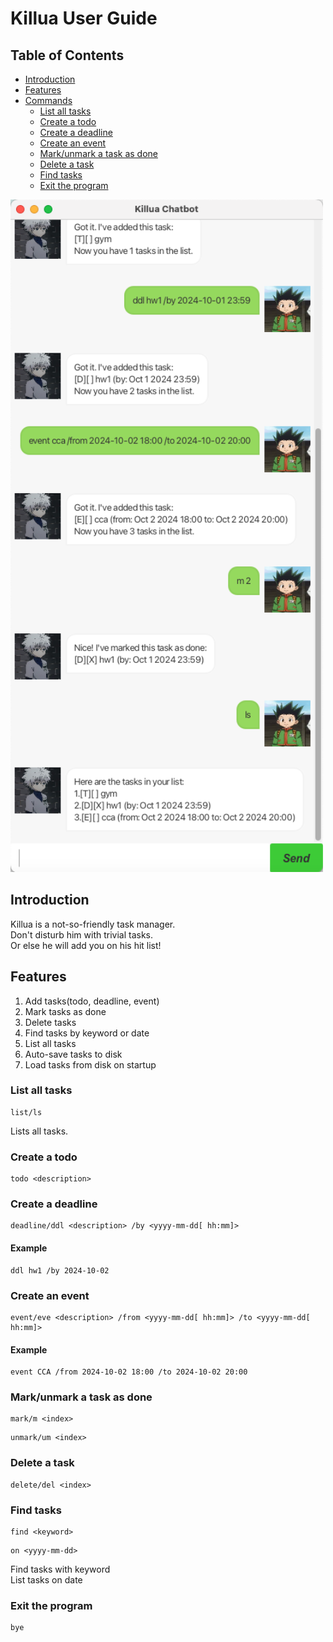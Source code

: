 # Killua User Guide

## Table of Contents
- [Introduction](#introduction)
- [Features](#features)
- [Commands](#commands)
    - [List all tasks](#list-all-tasks)
    - [Create a todo](#create-a-todo)
    - [Create a deadline](#create-a-deadline)
    - [Create an event](#create-an-event)
    - [Mark/unmark a task as done](#markunmark-a-task-as-done)
    - [Delete a task](#delete-a-task)
    - [Find tasks](#find-tasks)
    - [Exit the program](#exit-the-program)

<img src="Ui.png" alt="Product Screenshot" width="500">

## Introduction
Killua is a not-so-friendly task manager.\
Don't disturb him with trivial tasks.\
Or else he will add you on his hit list!

## Features
1. Add tasks(todo, deadline, event)
2. Mark tasks as done
3. Delete tasks
4. Find tasks by keyword or date
5. List all tasks
6. Auto-save tasks to disk
7. Load tasks from disk on startup

### List all tasks
```
list/ls
```
Lists all tasks.

### Create a todo
```
todo <description>
```

### Create a deadline
```
deadline/ddl <description> /by <yyyy-mm-dd[ hh:mm]>
```
#### Example
```
ddl hw1 /by 2024-10-02
```

### Create an event
```
event/eve <description> /from <yyyy-mm-dd[ hh:mm]> /to <yyyy-mm-dd[ hh:mm]>
```
#### Example
```
event CCA /from 2024-10-02 18:00 /to 2024-10-02 20:00
```

### Mark/unmark a task as done
```
mark/m <index>
```
```
unmark/um <index>
```

### Delete a task
```
delete/del <index>
```

### Find tasks
```
find <keyword>
```
```
on <yyyy-mm-dd>
```

Find tasks with keyword\
List tasks on date

### Exit the program
```
bye
```